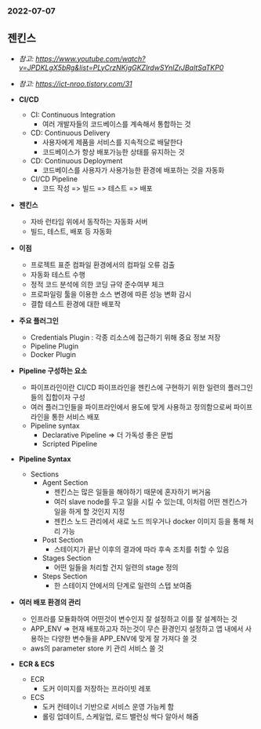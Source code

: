 ### 2022-07-07

## 젠킨스
- *참고: https://www.youtube.com/watch?v=JPDKLgX5bRg&list=PLyCrzNKjgGKZlrdwSYnIZrJBaItSaTKP0*
- *참고: https://ict-nroo.tistory.com/31*
- **CI/CD**
  - CI: Continuous Integration 
    - 여러 개발자들의 코드베이스를 계속해서 통합하는 것
  - CD: Continuous Delivery
    - 사용자에게 제품을 서비스를 지속적으로 배달한다
    - 코드베이스가 항상 배포가능한 상태를 유지하는 것
  - CD: Continuous Deployment
    - 코드베이스를 사용자가 사용가능한 환경에 배포하는 것을 자동화
  - CI/CD Pipeline
    - 코드 작성 => 빌드 => 테스트 => 배포

- **젠킨스**
  - 자바 런타임 위에서 동작하는 자동화 서버
  - 빌드, 테스트, 배포 등 자동화

- **이점**
    - 프로젝트 표준 컴파일 환경에서의 컴파일 오류 검출
    - 자동화 테스트 수행
    - 정적 코드 분석에 의한 코딩 규약 준수여부 체크
    - 프로파일링 툴을 이용한 소스 변경에 따른 성능 변화 감시
    - 결합 테스트 환경에 대한 배포작

- **주요 플러그인**
  - Credentials Plugin : 각종 리소스에 접근하기 위해 중요 정보 저장
  - Pipeline Plugin
  - Docker Plugin

- **Pipeline 구성하는 요소**
  - 파이프라인이란 CI/CD 파이프라인을 젠킨스에 구현하기 위한 일련의 플러그인들의 집합이자 구성
  - 여러 플러그인들을 파이프라인에서 용도에 맞게 사용하고 정의함으로써 파이프라인을 통한 서비스 배포
  - Pipeline syntax
    - Declarative Pipeline => 더 가독성 좋은 문법
    - Scripted Pipeline

- **Pipeline Syntax**
  - Sections
    - Agent Section
      - 젠킨스는 많은 일들을 해야하기 때문에 혼자하기 버거움
      - 여러 slave node를 두고 일을 시킬 수 있는데, 이처럼 어떤 젠킨스가 일을 하게 할 것인지 지정
      - 젠킨스 노드 관리에서 새로 노드 띄우거나 docker 이미지 등을 통해 처리 가능
    - Post Section
      - 스테이지가 끝난 이후의 결과에 따라 후속 조치를 취할 수 있음
    - Stages Section
      - 어떤 일들을 처리할 건지 일련의 stage 정의
    - Steps Section
      - 한 스테이지 안에서의 단계로 일련의 스텝 보여줌

- **여러 배포 환경의 관리**
  - 인프라를 모듈화하여 어떤것이 변수인지 잘 설정하고 이를 잘 설계하는 것
  - APP_ENV => 현재 배포하고자 하는것이 무슨 환경인지 설정하고 앱 내에서 사용하는 다양한 변수들을 APP_ENV에 맞게 잘 가져다 쓸 것
  - aws의 parameter store 키 관리 서비스 쓸 것

- **ECR & ECS**
  - ECR
    - 도커 이미지를 저장하는 프라이빗 레포
  - ECS
    - 도커 컨테이너 기반으로 서비스 운영 가능케 함
    - 롤링 업데이트, 스케일업, 로드 밸런싱 싹다 알아서 해줌
